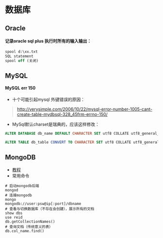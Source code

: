 # 数据库
## Oracle
#### 记录oracle sql plus 执行时所有的输入输出：

```sql
spool d:\xx.txt
SQL statement
spool off (关闭)
```

## MySQL
#### MySQL err 150
- 十个可能引起mysql 外键错误的原因：

> http://verysimple.com/2006/10/22/mysql-error-number-1005-cant-create-table-mydbsql-328_45frm-errno-150/

- MySql默认charset是瑞典的，应该这样修改：
```sql
ALTER DATABASE db_name DEFAULT CHARACTER SET utf8 COLLATE utf8_general_ci;

ALTER TABLE db_table CONVERT TO CHARACTER SET utf8 COLLATE utf8_general_ci;
```

## MongoDB
- [教程](http://www.runoob.com/mongodb/mongodb-connections.html)
- 常用命令

```shell  
# 启动mongodb后端
mongod
# 连接mongodb
mongo
mongodb://user:psw@ip[:port]/dbname
# 查看与切换数据库（不存在会创建），展示所有的文档
show dbs
use reid
db.getCollectionNames()
# 查询文档（传统意义的表）
db.col_name.find()
```

